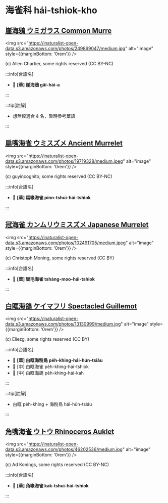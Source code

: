 # 海雀科 hái-tshiok-kho

## [崖海鴉 ウミガラス Common Murre](https://ebird.org/species/commur)

<img src="https://inaturalist-open-data.s3.amazonaws.com/photos/249869047/medium.jpg" alt="image" style={{marginBottom: '0rem'}} />

<p className="image-caption">
(c) Allen Chartier, some rights reserved (CC BY-NC)
</p>

:::info[台語名]

- 🎯 **[華] 崖海鴉 gâi-hái-a**

:::

:::tip[註解]

- 想無較適合 ê 名，暫時參考華語

:::

## [扁嘴海雀 ウミスズメ Ancient Murrelet](https://ebird.org/species/ancmur)

<img src="https://inaturalist-open-data.s3.amazonaws.com/photos/19719328/medium.jpeg" alt="image" style={{marginBottom: '0rem'}} />

<p className="image-caption">
(c) guyincognito, some rights reserved (CC BY-NC)
</p>

:::info[台語名]

- 🎯 **[華] 扁喙海雀 pínn-tshuì-hái-tshiok**

:::

## [冠海雀 カンムリウミスズメ Japanese Murrelet](https://ebird.org/species/japmur1)

<img src="https://inaturalist-open-data.s3.amazonaws.com/photos/102491705/medium.jpeg" alt="image" style={{marginBottom: '0rem'}} />

<p className="image-caption">
(c) Christoph Moning, some rights reserved (CC BY)
</p>

:::info[台語名]

- 🎯 **[華] 聳毛海雀 tshàng-moo-hái-tshiok**

:::

## [白眶海鴿 ケイマフリ Spectacled Guillemot](https://ebird.org/species/spegui1)

<img src="https://inaturalist-open-data.s3.amazonaws.com/photos/13130999/medium.jpg" alt="image" style={{marginBottom: '0rem'}} />

<p className="image-caption">
(c) Eliezg, some rights reserved (CC BY)
</p>

:::info[台語名]

- 🎯 **[華] 白眶海粉鳥 pe̍h-khing-hái-hún-tsiáu**
- 🎯 [中] 白眶海雀 pe̍h-khing-hái-tshiok
- 🎯 [中] 白眶海鴿 pe̍h-khing-hái-kah

:::

:::tip[註解]

- 白眶 pe̍h-khing + 海粉鳥 hái-hún-tsiáu

:::

## [角嘴海雀 ウトウ Rhinoceros Auklet](https://ebird.org/species/rhiauk)

<img src="https://inaturalist-open-data.s3.amazonaws.com/photos/46202536/medium.jpg" alt="image" style={{marginBottom: '0rem'}} />

<p className="image-caption">
(c) Ad Konings, some rights reserved (CC BY-NC)
</p>

:::info[台語名]

- 🎯 **[華] 角喙海雀 kak-tshuì-hái-tshiok**

:::
